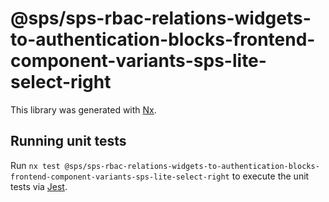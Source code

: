 # @sps/sps-rbac-relations-widgets-to-authentication-blocks-frontend-component-variants-sps-lite-select-right

This library was generated with [Nx](https://nx.dev).

## Running unit tests

Run `nx test @sps/sps-rbac-relations-widgets-to-authentication-blocks-frontend-component-variants-sps-lite-select-right` to execute the unit tests via [Jest](https://jestjs.io).
